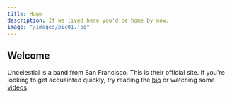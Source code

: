 ```yaml
---
title: Home
description: If we lived here you'd be home by now. 
image: "/images/pic01.jpg"
---
```


<!-- http://uncelestial.67314.x6.nabble.com/News-ft2.xml;cid=1412057808465-339 -->

## Welcome

Uncelestial is a band from San Francisco. This is their official site. If you're looking 
to get acquainted quickly, try reading the [bio](/about) or watching some [videos](/videos).

<script language="javascript">
$.ajaxSetup({cache: false});
function parseRSS(url, callback) {
  $.ajax({
    url: document.location.protocol + '//ajax.googleapis.com/ajax/services/feed/load?v=1.0&num=10&callback=?&q=' + encodeURIComponent(url),
    dataType: 'json',
    success: function(data) {
      var feedLimit = 5;
      if (data.responseData.feed.entries.length<5) feedLimit = data.responseData.feed.entries.length;
      for(i=0;i<feedLimit;i++) {
        console.log(data.responseData.feed.entries[i].content)
        var header = $('<h2 class="newstitle"></h2>').html('<a href="'+ data.responseData.feed.entries[i].link +'">'+ data.responseData.feed.entries[i].title +'</a>');
        var date = $('<div class="newsdate"></div>').html(data.responseData.feed.entries[i].publishedDate)
        var content = $('<div class="newscontent"></div>').html(data.responseData.feed.entries[i].content);
        var fbLink = $('<a href="<a href="http://www.facebook.com/share.php?v=4&amp;src=bm&amp;u=' + encodeURIComponent(data.responseData.feed.entries[i].link) + '" title="Facebook" target="_blank" ignore="y"><span class="dropdown-item"> <img src="http://uncelestial.67314.x6.nabble.com/images/social/facebook.png" style="width:16px;height:16px;margin-top:.2em;border:none;"> </span></a>"');
        var twitterLink = $('<a href="http://twitter.com/share?text='+ encodeURIComponent(data.responseData.feed.entries[i].title) +'&amp;related=Uncelestial&amp;url='+ encodeURIComponent(data.responseData.feed.entries[i].link)+'" title="Twitter" target="_blank" ignore="y"><span class="dropdown-item"> <img src="http://uncelestial.67314.x6.nabble.com/images/social/twitter.png" style="width:16px;height:16px;margin-top:.2em;border:none;"> </span></a>');
        var moreLink = $('<a href="'+encodeURIComponent(data.responseData.feed.entries[i].link)+'"></a>').html('Read More / Comment');
        var postFooter = $('<div id="newsfooter"></div>').html(fbLink,twitterLink,moreLink);
        $("#newsitems").append(header,date,content,postFooter);
      }
    },
    cache: false
  });
}
$(document).ready(function(){
  parseRSS("http://uncelestial.67314.x6.nabble.com/News-ft2.xml;random2")
});
</script>
<div id="newsitems"></div>
